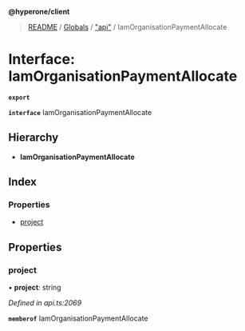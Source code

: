 **@hyperone/client**

> [README](../README.md) / [Globals](../globals.md) / ["api"](../modules/_api_.md) / IamOrganisationPaymentAllocate

# Interface: IamOrganisationPaymentAllocate

**`export`** 

**`interface`** IamOrganisationPaymentAllocate

## Hierarchy

* **IamOrganisationPaymentAllocate**

## Index

### Properties

* [project](_api_.iamorganisationpaymentallocate.md#project)

## Properties

### project

•  **project**: string

*Defined in api.ts:2069*

**`memberof`** IamOrganisationPaymentAllocate
